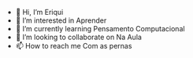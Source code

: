 - 👋 Hi, I’m Eriqui
- 👀 I’m interested in Aprender
- 🌱 I’m currently learning Pensamento Computacional
- 💞️ I’m looking to collaborate on Na Aula
- 📫 How to reach me Com as pernas

<!---
gustavostipp/gustavostipp is a ✨ special ✨ repository because its `README.md` (this file) appears on your GitHub profile.
You can click the Preview link to take a look at your changes.
--->
